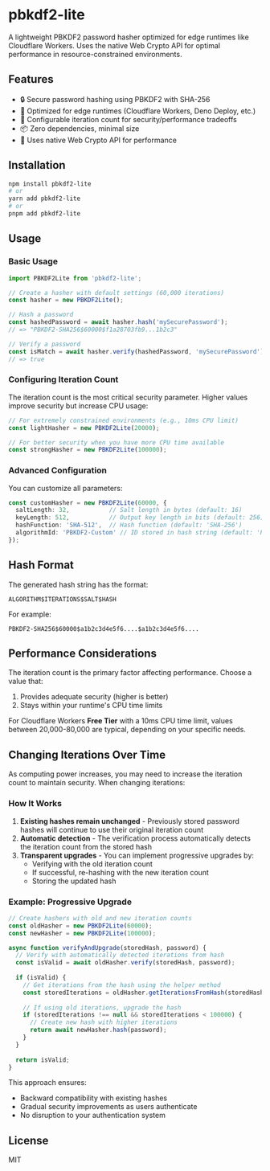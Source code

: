 # pbkdf2-lite

A lightweight PBKDF2 password hasher optimized for edge runtimes like Cloudflare Workers. Uses the native Web Crypto API for optimal performance in resource-constrained environments.

## Features

- 🔒 Secure password hashing using PBKDF2 with SHA-256
- 🚀 Optimized for edge runtimes (Cloudflare Workers, Deno Deploy, etc.)
- 🧪 Configurable iteration count for security/performance tradeoffs
- 📦 Zero dependencies, minimal size
- 🔄 Uses native Web Crypto API for performance

## Installation

```bash
npm install pbkdf2-lite
# or
yarn add pbkdf2-lite
# or
pnpm add pbkdf2-lite
```

## Usage

### Basic Usage

```typescript
import PBKDF2Lite from 'pbkdf2-lite';

// Create a hasher with default settings (60,000 iterations)
const hasher = new PBKDF2Lite();

// Hash a password
const hashedPassword = await hasher.hash('mySecurePassword');
// => "PBKDF2-SHA256$60000$f1a28703fb9...1b2c3"

// Verify a password
const isMatch = await hasher.verify(hashedPassword, 'mySecurePassword');
// => true
```

### Configuring Iteration Count

The iteration count is the most critical security parameter. Higher values improve security but increase CPU usage:

```typescript
// For extremely constrained environments (e.g., 10ms CPU limit)
const lightHasher = new PBKDF2Lite(20000);

// For better security when you have more CPU time available
const strongHasher = new PBKDF2Lite(100000);
```

### Advanced Configuration

You can customize all parameters:

```typescript
const customHasher = new PBKDF2Lite(60000, {
  saltLength: 32,           // Salt length in bytes (default: 16)
  keyLength: 512,           // Output key length in bits (default: 256)
  hashFunction: 'SHA-512',  // Hash function (default: 'SHA-256')
  algorithmId: 'PBKDF2-Custom' // ID stored in hash string (default: 'PBKDF2-SHA256')
});
```

## Hash Format

The generated hash string has the format:

```
ALGORITHM$ITERATIONS$SALT$HASH
```

For example:
```
PBKDF2-SHA256$60000$a1b2c3d4e5f6....$a1b2c3d4e5f6....
```

## Performance Considerations

The iteration count is the primary factor affecting performance. Choose a value that:

1. Provides adequate security (higher is better)
2. Stays within your runtime's CPU time limits

For Cloudflare Workers **Free Tier** with a 10ms CPU time limit, values between 20,000-80,000 are typical, depending on your specific needs.

## Changing Iterations Over Time

As computing power increases, you may need to increase the iteration count to maintain security. When changing iterations:

### How It Works

1. **Existing hashes remain unchanged** - Previously stored password hashes will continue to use their original iteration count
2. **Automatic detection** - The verification process automatically detects the iteration count from the stored hash
3. **Transparent upgrades** - You can implement progressive upgrades by:
   - Verifying with the old iteration count
   - If successful, re-hashing with the new iteration count
   - Storing the updated hash

### Example: Progressive Upgrade

```typescript
// Create hashers with old and new iteration counts
const oldHasher = new PBKDF2Lite(60000);
const newHasher = new PBKDF2Lite(100000);

async function verifyAndUpgrade(storedHash, password) {
  // Verify with automatically detected iterations from hash
  const isValid = await oldHasher.verify(storedHash, password);
  
  if (isValid) {
    // Get iterations from the hash using the helper method
    const storedIterations = oldHasher.getIterationsFromHash(storedHash);
    
    // If using old iterations, upgrade the hash
    if (storedIterations !== null && storedIterations < 100000) {
      // Create new hash with higher iterations
      return await newHasher.hash(password);
    }
  }
  
  return isValid;
}
```

This approach ensures:
- Backward compatibility with existing hashes
- Gradual security improvements as users authenticate
- No disruption to your authentication system

## License

MIT 